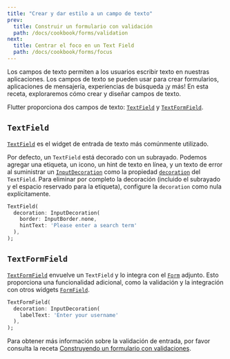 ```yaml
---
title: "Crear y dar estilo a un campo de texto"
prev:
  title: Construir un formulario con validación
  path: /docs/cookbook/forms/validation
next:
  title: Centrar el foco en un Text Field
  path: /docs/cookbook/forms/focus
---
```


Los campos de texto permiten a los usuarios escribir texto en nuestras aplicaciones. Los campos de texto 
se pueden usar para crear formularios, aplicaciones de mensajería, experiencias de búsqueda ¡y más! En 
esta receta, exploraremos cómo crear y diseñar campos de texto.

Flutter proporciona dos campos de texto: [`TextField`]({{site.api}}/flutter/material/TextField-class.html) 
y [`TextFormField`]({{site.api}}/flutter/material/TextFormField-class.html).

## `TextField`

[`TextField`]({{site.api}}/flutter/material/TextField-class.html)
es el widget de entrada de texto más comúnmente utilizado.

Por defecto, un `TextField` está decorado con un subrayado. Podemos agregar una etiqueta, un icono, un 
hint de texto en línea, y un texto de error al suministrar un
[`InputDecoration`]({{site.api}}/flutter/material/InputDecoration-class.html) 
como la propiedad [`decoration`]({{site.api}}/flutter/material/TextField/decoration.html) del 
`TextField`. Para eliminar por completo la decoración (incluido el subrayado y el espacio reservado 
para la etiqueta), configure la `decoration` como nula 
explícitamente.

<!-- skip -->
```dart
TextField(
  decoration: InputDecoration(
    border: InputBorder.none,
    hintText: 'Please enter a search term'
  ),
);
```

## `TextFormField`

[`TextFormField`]({{site.api}}/flutter/material/TextFormField-class.html)
envuelve un `TextField` y lo integra con el 
[`Form`]({{site.api}}/flutter/widgets/Form-class.html) adjunto. 
Esto proporciona una funcionalidad adicional, como la validación y la integración con 
otros widgets 
[`FormField`]({{site.api}}/flutter/widgets/FormField-class.html).

<!-- skip -->
```dart
TextFormField(
  decoration: InputDecoration(
    labelText: 'Enter your username'
  ),
);
```

Para obtener más información sobre la validación de entrada, por favor consulta la receta 
[Construyendo un formulario con validaciones](/docs/cookbook/forms/validation/).
